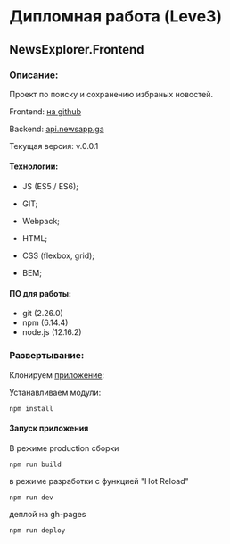 # Дипломная работа (Leve3)
## NewsExplorer.Frontend

### Описание:

Проект по поиску и сохранению избраных новостей.

Frontend: [на github](https://ko1p.github.io/news-explorer-frontend/index.html "NewsExplorer") 

Backend: [api.newsapp.ga](https://newsapp.ga "NewsExplorer")

Текущая версия: v.0.0.1

#### Технологии: 
- JS (ES5 / ES6);

- GIT;
- Webpack;
- HTML;
- CSS (flexbox, grid);
- BEM;

#### ПО для работы:
- git (2.26.0) 
- npm (6.14.4)
- node.js (12.16.2)

### Развертывание:
Клонируем [приложение](https://github.com/ko1p/news-explorer-frontend "NewsExplorer"):

Устанавливаем модули:

    npm install

#### Запуск приложения
В режиме production сборки

    npm run build
    
в режиме разработки с функцией "Hot Reload"

    npm run dev

деплой на gh-pages

    npm run deploy
